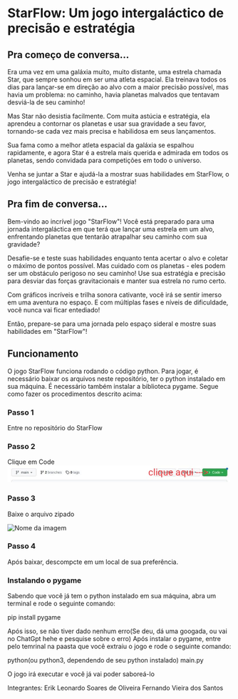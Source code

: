 

<h1 >StarFlow: Um jogo intergaláctico de precisão e estratégia</h1>

<h2> Pra começo de conversa...</h2>
Era uma vez em uma galáxia muito, muito distante, uma estrela chamada Star, que sempre sonhou em ser uma atleta espacial. Ela treinava todos os dias para lançar-se em direção ao alvo com a maior precisão possível, mas havia um problema: no caminho, havia planetas malvados que tentavam desviá-la de seu caminho!

Mas Star não desistia facilmente. Com muita astúcia e estratégia, ela aprendeu a contornar os planetas e usar sua gravidade a seu favor, tornando-se cada vez mais precisa e habilidosa em seus lançamentos.

Sua fama como a melhor atleta espacial da galáxia se espalhou rapidamente, e agora Star é a estrela mais querida e admirada em todos os planetas, sendo convidada para competições em todo o universo.

Venha se juntar a Star e ajudá-la a mostrar suas habilidades em StarFlow, o jogo intergaláctico de precisão e estratégia!
<h2> Pra fim de conversa... </h2>
Bem-vindo ao incrível jogo "StarFlow"! Você está preparado para uma jornada intergaláctica em que terá que lançar uma estrela em um alvo, enfrentando planetas que tentarão atrapalhar seu caminho com sua gravidade?

Desafie-se e teste suas habilidades enquanto tenta acertar o alvo e coletar o máximo de pontos possível. Mas cuidado com os planetas - eles podem ser um obstáculo perigoso no seu caminho! Use sua estratégia e precisão para desviar das forças gravitacionais e manter sua estrela no rumo certo.

Com gráficos incríveis e trilha sonora cativante, você irá se sentir imerso em uma aventura no espaço. E com múltiplas fases e níveis de dificuldade, você nunca vai ficar entediado!

Então, prepare-se para uma jornada pelo espaço sideral e mostre suas habilidades em "StarFlow"!

<h2> Funcionamento</h2>
O jogo StarFlow funciona rodando o código python. Para jogar, é necessário baixar os arquivos neste repositório, ter o python instalado em sua máquina. É necessário também instalar a biblioteca pygame. Segue como fazer os procedimentos descrito acima:
<h3>Passo 1</h3>
<p>Entre no repositório do <a href:"https://github.com/eriksoaress/StarFlow/">StarFlow</a></p>
<h3>Passo 2</h3> 
Clique em Code
<img src="https://github.com/eriksoaress/StarFlow/blob/fernandovs4-patch-1/WhatsApp%20Image%202023-02-22%20at%2021.56.23.jpeg" alt="Nome da imagem" width="500">
<h3>Passo 3</h3>
<p>Baixe o arquivo zipado</p>

<img src="[https://github.com/eriksoaress/StarFlow/blob/fernandovs4-patch-1/WhatsApp%20Image%202023-02-22%20at%2021.56.23.jpeg](https://github.com/eriksoaress/StarFlow/blob/fernandovs4-patch-1/WhatsApp%20Image%202023-02-22%20at%2021.59.14.jpeg)" alt="Nome da imagem" width="500">

<h3> Passo 4</h3>
Após baixar, descompcte em um local de sua preferência. 
<h3> Instalando o pygame </h3>
<p> Sabendo que você já tem o python instalado em sua máquina, abra um terminal e rode o seguinte comando: </p>
<p> pip install pygame</p>
Após isso, se não tiver dado nenhum erro(Se deu, dá uma googada, ou vai no ChatGpt hehe e pesquise sobre o erro)
Após instalar o pygame, entre pelo temrinal na paasta que você extraiu o jogo e rode o seguinte comando:
<p>python(ou python3, dependendo de seu python instalado) main.py</p>
<p> O jogo irá executar e você já vai poder saboreá-lo </p>


Integrantes:
Erik Leonardo Soares de Oliveira
Fernando Vieira dos Santos
